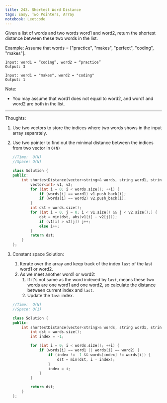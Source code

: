 ```yaml
---
title: 243. Shortest Word Distance
tags: Easy, Two Pointers, Array 
notebook: Leetcode
---
```


Given a list of words and two words word1 and word2, return the shortest distance between these two words in the list.

Example:
Assume that words = ["practice", "makes", "perfect", "coding", "makes"].
```
Input: word1 = “coding”, word2 = “practice”
Output: 3
```
```
Input: word1 = "makes", word2 = "coding"
Output: 1
```
Note:
- You may assume that word1 does not equal to word2, and word1 and word2 are both in the list.

----------
Thoughts:
1. Use two vectors to store the indices where two words shows in the input array separately.
2. Use two pointer to find out the minimal distance between the indices from two vector in `O(N)`

    ```c++
    //Time:  O(N)
    //Space: O(N)

    class Solution {
    public:
        int shortestDistance(vector<string>& words, string word1, string word2) {
            vector<int> v1, v2;
            for (int i = 0; i < words.size(); ++i) {
                if (words[i] == word1) v1.push_back(i);
                if (words[i] == word2) v2.push_back(i);
            }
            int dst = words.size();
            for (int i = 0, j = 0; i < v1.size() && j < v2.size();) {
                dst = min(dst, abs(v1[i] - v2[j]));
                if (v1[i] > v2[j]) j++;
                else i++;
            }
            return dst;
        }
    };
    ```
3. Constant space Solution:
    1. Iterate over the array and keep track of the index `last` of the last word1 or word2.
    2. As we meet another word1 or word2:
        1. If it's not same as the word indexed by `last`, means these two words are one word1 and one word2, so calculate the distance between current index and `last`.
        2. Update the `last` index.
    ```c++
    //Time:  O(N)
    //Space: O(1)

    class Solution {
    public:
        int shortestDistance(vector<string>& words, string word1, string word2) {
            int dst = words.size();
            int index = -1;

            for (int i = 0; i < words.size(); ++i) {
                if (words[i] == word1 || words[i] == word2) {
                    if (index != -1 && words[index] != words[i]) {
                        dst = min(dst, i - index);
                    }
                    index = i;
                }
            }

            return dst;
        }
    };
    ```